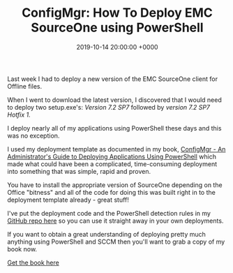 ﻿---
layout: post
title:  "ConfigMgr: How To Deploy EMC SourceOne using PowerShell"
date:   2019-10-14 20:00:00 +0000
categories: ConfigMgr
tags: [configmgr, powershell, book,emc,sourceone]
---

Last week I had to deploy a new version of the EMC SourceOne client for Offline files.

When I went to download the latest version, I discovered that I would need to deploy two setup.exe's: *Version 7.2 SP7* followed by *version 7.2 SP7 Hotfix 1.*

I deploy nearly all of my applications using PowerShell these days and this was no exception.

I used my deployment template as documented in my book, [ConfigMgr - An Administrator's Guide to Deploying Applications Using PowerShell](https://leanpub.com/configmgr-DeployUsingPS) which made what could have been a complicated, time-consuming  deployment into something that was simple, rapid and proven.

You have to install the appropriate version of SourceOne depending on the Office "bitness" and all of the code for doing this was built right in to the deployment template already - great stuff!

I've put the deployment code and the PowerShell detection rules in my [GitHub repo here](https://github.com/ozthe2/Powershell/tree/master/SCCM/SourceOne) so you can use it straight away in your own deployments.

If you want to obtain a great understanding of deploying pretty much anything using PowerShell and SCCM then you'll want to grab a copy of my book now.

[Get the book here](https://leanpub.com/configmgr-DeployUsingPS)
